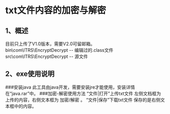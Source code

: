 # txt文件内容的加密与解密
## 1、概述
目前只上传了V1.0版本，需要V2.0可留邮箱。<br>
bin\com\ITRS\EncryptDecrypt -- 编辑过的.class文件<br>
src\com\ITRS\EncryptDecrypt -- 源文件<br>
## 2、exe使用说明
###安装java
此工具由java开发，需要安装jre才能使用，安装详情在“java.rar”中。
###加密-解密使用方法
  “文件|打开”上传txt文件
      左侧文档框为上传的内容，右侧文本框为 加密/解密 。
  “文件|保存”下载txt文件
      保存的是右侧文本框中的内容。
